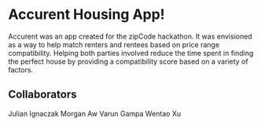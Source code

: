 # Accurent Housing App!
Accurent was an app created for the zipCode hackathon. It was envisioned as a way to help match renters and rentees based on price range compatibility. Helping both parties involved reduce the time spent in finding the perfect house by providing a compatibility score based on a variety of factors.

## Collaborators
Julian Ignaczak
Morgan Aw
Varun Gampa
Wentao Xu